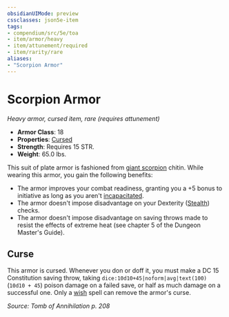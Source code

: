 ```yaml
---
obsidianUIMode: preview
cssclasses: json5e-item
tags:
- compendium/src/5e/toa
- item/armor/heavy
- item/attunement/required
- item/rarity/rare
aliases: 
- "Scorpion Armor"
---
```

# Scorpion Armor
*Heavy armor, cursed item, rare (requires attunement)*  

- **Armor Class**: 18
- **Properties**: [Cursed](2-Mechanics/CLI/rules/item-properties.md#Cursed%20Items)
- **Strength**: Requires 15 STR.
- **Weight**: 65.0 lbs.

This suit of plate armor is fashioned from [giant scorpion](2-Mechanics/CLI/bestiary/beast/giant-scorpion.md) chitin. While wearing this armor, you gain the following benefits:

- The armor improves your combat readiness, granting you a +5 bonus to initiative as long as you aren't [incapacitated](2-Mechanics/CLI/rules/conditions.md#Incapacitated).  
- The armor doesn't impose disadvantage on your Dexterity ([Stealth](2-Mechanics/CLI/rules/skills.md#Stealth)) checks.  
- The armor doesn't impose disadvantage on saving throws made to resist the effects of extreme heat (see chapter 5 of the Dungeon Master's Guide).  

## Curse

This armor is cursed. Whenever you don or doff it, you must make a DC 15 Constitution saving throw, taking `dice:10d10+45|noform|avg|text(100)` (`10d10 + 45`) poison damage on a failed save, or half as much damage on a successful one. Only a [wish](2-Mechanics/CLI/spells/wish.md) spell can remove the armor's curse.

*Source: Tomb of Annihilation p. 208*